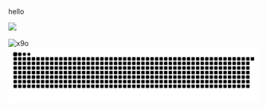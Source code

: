 hello


<p align="left"> 
  <kbd>
<img src="https://c.tenor.com/cDX6Hvr5IYMAAAAC/pornhub-community-logo.gif">
  </kbd>
</p>

</a><img align="left" src="https://github-readme-stats.vercel.app/api/top-langs?username=x9o&count_private=true&hide=procfile&theme=dark&border_color=000000&cache_seconds=1800&layout=compact&langs_count=10&custom_title=Most Used Coding Languages" alt="x9o" /> </p>

<a href="https://slither.io" target="_blank"><img src="https://github.com/Rdimo/Rdimo/blob/output/github-contribution-grid-snake.svg" alt="sneke"></a>
